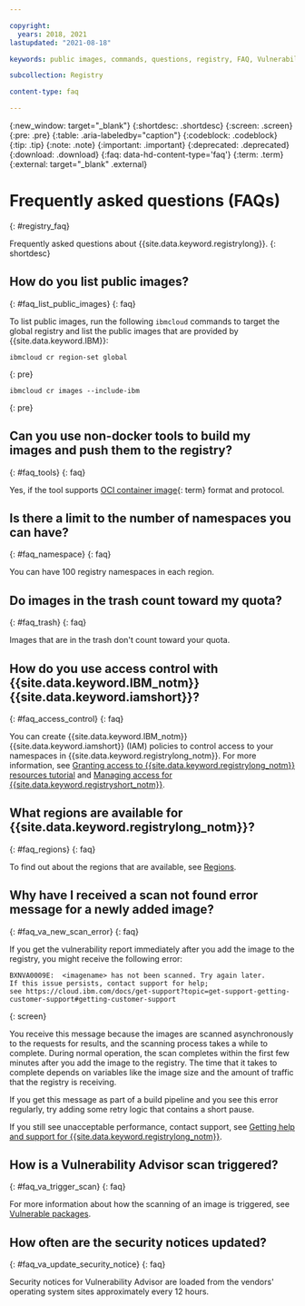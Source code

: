 ```yaml
---

copyright:
  years: 2018, 2021
lastupdated: "2021-08-18"

keywords: public images, commands, questions, registry, FAQ, Vulnerability Advisor, frequently asked questions, FAQs,

subcollection: Registry

content-type: faq

---
```


{:new_window: target="_blank"}
{:shortdesc: .shortdesc}
{:screen: .screen}
{:pre: .pre}
{:table: .aria-labeledby="caption"}
{:codeblock: .codeblock}
{:tip: .tip}
{:note: .note}
{:important: .important}
{:deprecated: .deprecated}
{:download: .download}
{:faq: data-hd-content-type='faq'}
{:term: .term}
{:external: target="_blank" .external}

# Frequently asked questions (FAQs)
{: #registry_faq}

Frequently asked questions about {{site.data.keyword.registrylong}}.
{: shortdesc}

## How do you list public images?
{: #faq_list_public_images}
{: faq}

To list public images, run the following `ibmcloud` commands to target the global registry and list the public images that are provided by {{site.data.keyword.IBM}}:

```
ibmcloud cr region-set global
```
{: pre}

```
ibmcloud cr images --include-ibm
```
{: pre}

## Can you use non-docker tools to build my images and push them to the registry?
{: #faq_tools}
{: faq}

Yes, if the tool supports [OCI container image](#x9860419){: term} format and protocol.

## Is there a limit to the number of namespaces you can have?
{: #faq_namespace}
{: faq}

You can have 100 registry namespaces in each region.

## Do images in the trash count toward my quota?
{: #faq_trash}
{: faq}

Images that are in the trash don't count toward your quota.

## How do you use access control with {{site.data.keyword.IBM_notm}} {{site.data.keyword.iamshort}}?
{: #faq_access_control}
{: faq}

You can create {{site.data.keyword.IBM_notm}} {{site.data.keyword.iamshort}} (IAM) policies to control access to your namespaces in {{site.data.keyword.registrylong_notm}}. For more information, see [Granting access to {{site.data.keyword.registrylong_notm}} resources tutorial](/docs/Registry?topic=Registry-iam_access) and [Managing access for {{site.data.keyword.registryshort_notm}}](/docs/Registry?topic=Registry-iam).

## What regions are available for {{site.data.keyword.registrylong_notm}}?
{: #faq_regions}
{: faq}

To find out about the regions that are available, see [Regions](/docs/Registry?topic=Registry-registry_overview#registry_regions).

## Why have I received a scan not found error message for a newly added image?
{: #faq_va_new_scan_error}
{: faq}

If you get the vulnerability report immediately after you add the image to the registry, you might receive the following error:

```
BXNVA0009E:  <imagename> has not been scanned. Try again later.
If this issue persists, contact support for help;
see https://cloud.ibm.com/docs/get-support?topic=get-support-getting-customer-support#getting-customer-support
```
{: screen}

You receive this message because the images are scanned asynchronously to the requests for results, and the scanning process takes a while to complete. During normal operation, the scan completes within the first few minutes after you add the image to the registry. The time that it takes to complete depends on variables like the image size and the amount of traffic that the registry is receiving.

If you get this message as part of a build pipeline and you see this error regularly, try adding some retry logic that contains a short pause.

If you still see unacceptable performance, contact support, see [Getting help and support for {{site.data.keyword.registrylong_notm}}](/docs/Registry?topic=Registry-ts_index#gettinghelp).

## How is a Vulnerability Advisor scan triggered?
{: #faq_va_trigger_scan}
{: faq}

For more information about how the scanning of an image is triggered, see [Vulnerable packages](/docs/Registry?topic=va-va_index#packages).

## How often are the security notices updated?
{: #faq_va_update_security_notice}
{: faq}

Security notices for Vulnerability Advisor are loaded from the vendors' operating system sites approximately every 12 hours.


